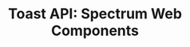 ---
layout: api.njk
title: 'Toast API: Spectrum Web Components'
displayName: Toast
componentName: toast
componentHeading: sp-toast
tags:
- component-api
---